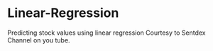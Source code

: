 # Linear-Regression
Predicting stock values using linear regression 
Courtesy to Sentdex Channel on you tube.
